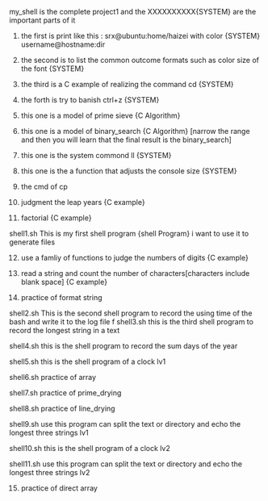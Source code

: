 my_shell is the complete project1 and the   XXXXXXXXXX{SYSTEM} are the important parts of it 

1. the first is print like this : srx@ubuntu:home/haizei   with color  {SYSTEM}
                                 username@hostname:dir   
2. the second is to list the common outcome formats   such as color size of the font  {SYSTEM}

3. the third is a C example of realizing the command cd  {SYSTEM}

4. the forth is try to banish ctrl+z    {SYSTEM}

5. this one is a model of prime sieve    {C Algorithm}

6. this one is a model of binary_search   {C Algorithm}
[narrow the range and then you will learn that the final result is the binary_search]

7. this one is the system commond ll {SYSTEM}

8. this one is the a function that adjusts the console size  {SYSTEM}

9. the cmd of cp

10. judgment the leap years {C example}

11. factorial {C example}

shell1.sh This is my first shell program {shell Program} i want to use it to generate files

12. use a famliy of functions to judge the numbers of digits {C example}

13. read a string and count the number of characters[characters include blank space] {C example}

14. practice of format string

shell2.sh This is the second shell program to record the using time of the bash and write it to the log file
f
shell3.sh this is the third shell program to record the longest string in a text

shell4.sh this is the shell program to record the sum days of the year

shell5.sh this is the shell program of a clock lv1

shell6.sh practice of array

shell7.sh practice of prime_drying

shell8.sh practice of line_drying

shell9.sh use this program can split the text or directory and echo the longest three strings lv1

shell10.sh this is the shell program of a clock lv2

shell11.sh use this program can split the text or directory and echo the longest three strings lv2

15. practice of direct array

